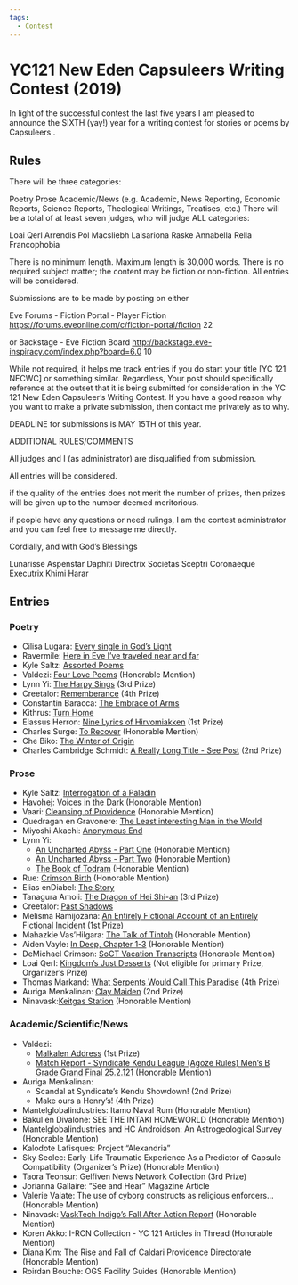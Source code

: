 ```yaml
---
tags:
  - Contest
---
```


# YC121 New Eden Capsuleers Writing Contest (2019)

In light of the successful contest the last five years I am pleased to announce the SIXTH (yay!) year for a writing contest for stories or poems by Capsuleers .

## Rules

There will be three categories:

Poetry
Prose
Academic/News (e.g. Academic, News Reporting, Economic Reports, Science Reports, Theological Writings, Treatises, etc.)
There will be a total of at least seven judges, who will judge ALL categories:

Loai Qerl
Arrendis
Pol Macsliebh
Laisariona Raske
Annabella Rella
Francophobia

There is no minimum length. Maximum length is 30,000 words. There is no required subject matter; the content may be fiction or non-fiction. All entries will be considered.

Submissions are to be made by posting on either

Eve Forums - Fiction Portal - Player Fiction
https://forums.eveonline.com/c/fiction-portal/fiction 22

or Backstage - Eve Fiction Board
http://backstage.eve-inspiracy.com/index.php?board=6.0 10

While not required, it helps me track entries if you do start your title [YC 121 NECWC] or something similar. Regardless, Your post should specifically reference at the outset that it is being submitted for consideration in the YC 121 New Eden Capsuleer’s Writing Contest. If you have a good reason why you want to make a private submission, then contact me privately as to why.

DEADLINE for submissions is MAY 15TH of this year.

ADDITIONAL RULES/COMMENTS

All judges and I (as administrator) are disqualified from submission.

All entries will be considered.

if the quality of the entries does not merit the number of prizes, then prizes will be given up to the number deemed meritorious.

if people have any questions or need rulings, I am the contest administrator and you can feel free to message me directly.

Cordially, and with God’s Blessings

Lunarisse Aspenstar Daphiti
Directrix Societas Sceptri Coronaeque
Executrix Khimi Harar


## Entries

### Poetry

- Cilisa Lugara: [Every single in God’s Light](../authors/miscauthors/everysingleingodslight.md)
- Ravermile: [Here in Eve I’ve traveled near and far](../authors/miscauthors/hereineveivetravelednearandfar.md)
- Kyle Saltz: [Assorted Poems](../authors/kylesaltz/assortedpoems.md)
- Valdezi: [Four Love Poems](../authors/valdezi/fourlovepoems.md) (Honorable Mention)
- Lynn Yi: [The Harpy Sings](../authors/lynnyi/theharpysings.md) (3rd Prize)
- Creetalor: [Rememberance](../authors/miscauthors/rememberance.md) (4th Prize)
- Constantin Baracca: [The Embrace of Arms](../authors/miscauthors/theembraceofarms.md)
- Kithrus: [Turn Home](../authors/miscauthors/turnhome.md)
- Elassus Herron: [Nine Lyrics of Hirvomiakken](../authors/elassusherron/ninelyricsofhirvomiakken.md) (1st Prize)
- Charles Surge: [To Recover](../authors/miscauthors/torecover.md) (Honorable Mention)
- Che Biko: [The Winter of Origin](../authors/chebiko/thewinteroforigin.md)
- Charles Cambridge Schmidt: [A Really Long Title - See Post](../authors/charlescambridgeschmidt/areallylongtitle.md) (2nd Prize)

### Prose

- Kyle Saltz: [Interrogation of a Paladin](../authors/kylesaltz/interrogationofapaladin.md)
- Havohej: [Voices in the Dark](../authors/miscauthors/voicesinthedark.md) (Honorable Mention)
- Vaari: [Cleansing of Providence](../authors/miscauthors/cleansingofprovidence.md) (Honorable Mention)
- Quedragan en Gravonere: [The Least interesting Man in the World](../authors/miscauthors/theleastinterestingmanintheworld.md)
- Miyoshi Akachi: [Anonymous End](../authors/miyoshiakachi/anonymousend.md)
- Lynn Yi:
    - [An Uncharted Abyss - Part One](../authors/lynnyi/anunchartedabyss.md#part-one) (Honorable Mention)
    - [An Uncharted Abyss - Part Two](../authors/lynnyi/anunchartedabyss.md#part-two) (Honorable Mention)
    - [The Book of Todram](../authors/lynnyi/thebookoftodram.md) (Honorable Mention)
- Rue: [Crimson Birth](../authors/miscauthors/crimsonbirth.md) (Honorable Mention)
- Elias enDiabel: [The Story](../authors/miscauthors/eliasendiabel_thestory.md)
- Tanagura Amoii: [The Dragon of Hei Shi-an](../authors/tanaguraamoii/thedragonofheishi-an.md) (3rd Prize)
- Creetalor: [Past Shadows]()
- Melisma Ramijozana: [An Entirely Fictional Account of an Entirely Fictional Incident]() (1st Prize)
- Mahazkie Vas’Hilgara: [The Talk of Tintoh]() (Honorable Mention)
- Aiden Vayle: [In Deep, Chapter 1-3]() (Honorable Mention)
- DeMichael Crimson: [SoCT Vacation Transcripts]() (Honorable Mention)
- Loai Qerl: [Kingdom’s Just Desserts]() (Not eligible for primary Prize, Organizer’s Prize)
- Thomas Markand: [What Serpents Would Call This Paradise]() (4th Prize)
- Auriga Menkalinan: [Clay Maiden]() (2nd Prize)
- Ninavask:[Keitgas Station](../authors/ninavask/keitgasstation.md) (Honorable Mention)

### Academic/Scientific/News

- Valdezi:
    - [Malkalen Address](../authors/valdezi/malkalenaddress.md) (1st Prize)
    - [Match Report - Syndicate Kendu League (Agoze Rules) Men’s B Grade Grand Final 25.2.121](../authors/valdezi/matchreport252121.md) (Honorable Mention)
- Auriga Menkalinan:
    - Scandal at Syndicate’s Kendu Showdown! (2nd Prize)
    - Make ours a Henry’s! (4th Prize)
- Mantelglobalindustries: Itamo Naval Rum (Honorable Mention)
- Bakul en Divalone: SEE THE INTAKI HOMEWORLD (Honorable Mention)
- Mantelglobalindustries and HC Androidson: An Astrogeological Survey (Honorable Mention)
- Kalodote Lafisques: Project “Alexandria”
- Sky Seolec: Early-Life Traumatic Experience As a Predictor of Capsule Compatibility (Organizer’s Prize) (Honorable Mention)
- Taora Teonsur: Gelfiven News Network Collection (3rd Prize)
- Jorianna Gallaire: “See and Hear” Magazine Article
- Valerie Valate: The use of cyborg constructs as religious enforcers… (Honorable Mention)
- Ninavask: [VaskTech Indigo’s Fall After Action Report](../authors/ninavask/vasktechindigosfallafteractionreport.md) (Honorable Mention)
- Koren Akko: I-RCN Collection - YC 121 Articles in Thread (Honorable Mention)
- Diana Kim: The Rise and Fall of Caldari Providence Directorate (Honorable Mention)
- Roirdan Bouche: OGS Facility Guides (Honorable Mention)
